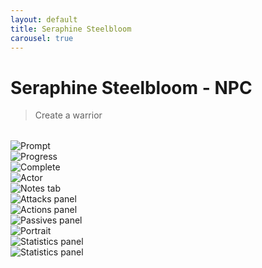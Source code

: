 ```yaml
---
layout: default
title: Seraphine Steelbloom
carousel: true
---
```


# Seraphine Steelbloom - NPC

> Create a warrior

<div class="swiper" style="width:100%;max-width:600px;margin:2rem auto;">
  <div class="swiper-wrapper">
    <div class="swiper-slide">
      <img src="../images/seraphine/02-prompt.png" alt="Prompt">
    </div>
    <div class="swiper-slide">
      <img src="../images/seraphine/04-progress.png" alt="Progress">
    </div>
    <div class="swiper-slide">
      <img src="../images/seraphine/05-complete.png" alt="Complete">
    </div>
    <div class="swiper-slide">
      <img src="../images/seraphine/06-actor.png" alt="Actor">
    </div>
    <div class="swiper-slide">
      <img src="../images/seraphine/07-notes.png" alt="Notes tab">
    </div>
    <div class="swiper-slide">
      <img src="../images/seraphine/08-attacks.png" alt="Attacks panel">
    </div>
    <div class="swiper-slide">
      <img src="../images/seraphine/09-actions.png" alt="Actions panel">
    </div>
    <div class="swiper-slide">
      <img src="../images/seraphine/10-passives.png" alt="Passives panel">
    </div>
    <div class="swiper-slide">
      <img src="../images/seraphine/11-portrait.png" alt="Portrait">
    </div>
    <div class="swiper-slide">
      <img src="../images/seraphine/12-statistics.png" alt="Statistics panel">
    </div>
    <div class="swiper-slide">
      <img src="../images/seraphine/13-statistics.png" alt="Statistics panel">
    </div>
  </div>

  <!-- Navigation buttons -->
  <div class="swiper-button-prev"></div>
  <div class="swiper-button-next"></div>

  <!-- Pagination dots -->
  <div class="swiper-pagination"></div>
</div>
